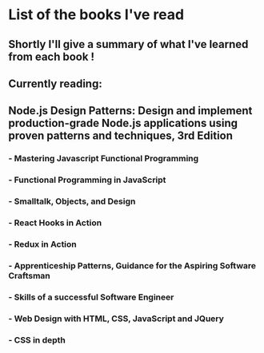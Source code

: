 # List of the books I've read

## Shortly I'll give a summary of what I've learned from each book !

## Currently reading: 
## Node.js Design Patterns: Design and implement production-grade Node.js applications using proven patterns and techniques, 3rd Edition

### - Mastering Javascript Functional Programming
### - Functional Programming in JavaScript
### - Smalltalk, Objects, and Design
### - React Hooks in Action
### - Redux in Action
### - Apprenticeship Patterns, Guidance for the Aspiring Software Craftsman
### - Skills of a successful Software Engineer
### - Web Design with HTML, CSS, JavaScript and JQuery
### - CSS in depth


